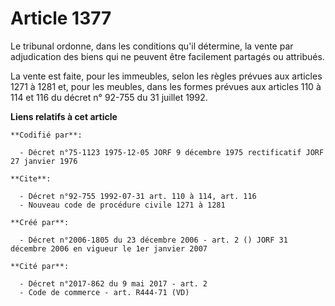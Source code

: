 # Article 1377

Le tribunal ordonne, dans les conditions qu'il détermine, la vente par adjudication des biens qui ne peuvent être facilement
partagés ou attribués.

La vente est faite, pour les immeubles, selon les règles prévues aux articles 1271 à 1281 et, pour les meubles, dans les
formes prévues aux articles 110 à 114 et 116 du décret n° 92-755 du 31 juillet 1992.

**Liens relatifs à cet article**

	**Codifié par**:

	  - Décret n°75-1123 1975-12-05 JORF 9 décembre 1975 rectificatif JORF 27 janvier 1976

	**Cite**:

	  - Décret n°92-755 1992-07-31 art. 110 à 114, art. 116
	  - Nouveau code de procédure civile 1271 à 1281

	**Créé par**:

	  - Décret n°2006-1805 du 23 décembre 2006 - art. 2 () JORF 31 décembre 2006 en vigueur le 1er janvier 2007

	**Cité par**:

	  - Décret n°2017-862 du 9 mai 2017 - art. 2
	  - Code de commerce - art. R444-71 (VD)
